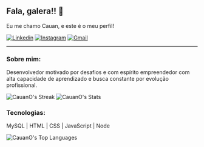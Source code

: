 ## Fala, galera!! 👋

Eu me chamo Cauan, e este é o meu perfil!

[![Linkedin](https://img.shields.io/badge/LinkedIn-0077B5?style=for-the-badge&logo=linkedin&logoColor=8566ff&color=0C0B12)](https://www.linkedin.com/in/cauan-oliveira-935a48231/)
[![Instagram](https://img.shields.io/badge/Instagram-E4405F?style=for-the-badge&logo=instagram&logoColor=8566ff&color=0C0B12)](https://www.instagram.com/cauan.ollive/)
[![Gmail](https://img.shields.io/badge/Gmail-D14836?style=for-the-badge&logo=gmail&logoColor=8566ff&color=0C0B12)](malito:cauanpdr123@gmail.com/)

<hr/>

### Sobre mim:

Desenvolvedor motivado por desafios e com espírito empreendedor com alta capacidade de aprendizado e busca constante por evolução profissional.

![CauanO's Streak](https://github-readme-streak-stats.herokuapp.com/?user=CauanO&theme=merko&hide_border=true)
![CauanO's Stats](https://github-readme-stats.vercel.app/api?username=CauanO&theme=merko&show_icons=true&hide_border=true&count_private=true)


### Tecnologias:

MySQL | HTML | CSS | JavaScript | Node

![CauanO's Top Languages](https://github-readme-stats.vercel.app/api/top-langs/?username=CauanO&theme=merko&show_icons=true&hide_border=true&layout=compact)
